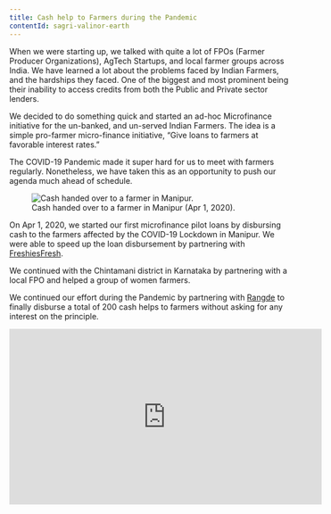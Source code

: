 ```yaml
---
title: Cash help to Farmers during the Pandemic
contentId: sagri-valinor-earth
---
```


When we were starting up, we talked with quite a lot of FPOs (Farmer Producer Organizations), AgTech Startups, and local farmer groups across India. We have learned a lot about the problems faced by Indian Farmers, and the hardships they faced. One of the biggest and most prominent being their inability to access credits from both the Public and Private sector lenders.

We decided to do something quick and started an ad-hoc Microfinance initiative for the un-banked, and un-served Indian Farmers. The idea is a simple pro-farmer micro-finance initiative, “Give loans to farmers at favorable interest rates.”

The COVID-19 Pandemic made it super hard for us to meet with farmers regularly. Nonetheless, we have taken this as an opportunity to push our agenda much ahead of schedule.

<figure>
    <img src="/img/blog/2020-04-01-manipur-loan-freshies-fresh.jpg" alt="Cash handed over to a farmer in Manipur.">
    <figcaption>
        Cash handed over to a farmer in Manipur (Apr 1, 2020).
    </figcaption>
</figure>

On Apr 1, 2020, we started our first microfinance pilot loans by disbursing cash to the farmers affected by the COVID-19 Lockdown in Manipur. We were able to speed up the loan disbursement by partnering with [FreshiesFresh](https://freshiesfresh.com/).

We continued with the Chintamani district in Karnataka by partnering with a local FPO and helped a group of women farmers.

We continued our effort during the Pandemic by partnering with [Rangde](https://rangde.in/) to finally disburse a total of 200 cash helps to farmers without asking for any interest on the principle.

<div class="aspect-ratio aspect-ratio-16/9">
  <iframe width="560" height="315" src="https://www.youtube-nocookie.com/embed/U1CePtasyFw" frameborder="0" allow="accelerometer; autoplay; encrypted-media; gyroscope; picture-in-picture" allowfullscreen></iframe>
</div>

